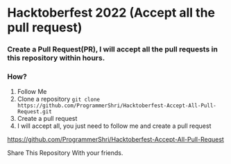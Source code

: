 # Hacktoberfest 2022 (Accept all the pull request)


### Create a Pull Request(PR), I will accept all the pull requests in this repository within hours. 

### How?
1. Follow Me
2. Clone a repository 
``` git clone https://github.com/ProgrammerShri/Hacktoberfest-Accept-All-Pull-Request.git ```
3. Create a pull request
4. I will accept all, you just need to follow me and create a pull request

https://github.com/ProgrammerShri/Hacktoberfest-Accept-All-Pull-Request

Share This Repository  With your friends.

